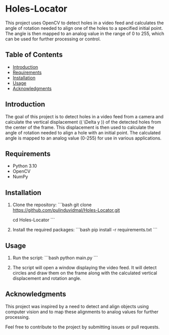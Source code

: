 # Holes-Locator

This project uses OpenCV to detect holes in a video feed and calculates the angle of rotation needed to align one of the holes to a specified initial point. The angle is then mapped to an analog value in the range of 0 to 255, which can be used for further processing or control.

## Table of Contents
- [Introduction](#introduction)
- [Requirements](#requirements)
- [Installation](#installation)
- [Usage](#usage)
- [Acknowledgments](#acknowledgments)

## Introduction
The goal of this project is to detect holes in a video feed from a camera and calculate the vertical displacement (\( \Delta y \)) of the detected holes from the center of the frame. This displacement is then used to calculate the angle of rotation needed to align a hole with an initial point. The calculated angle is mapped to an analog value (0-255) for use in various applications.

## Requirements
- Python 3.10
- OpenCV
- NumPy

## Installation
1. Clone the repository:
   \`\`\`bash
   git clone https://github.com/pulinduvidmal/Holes-Locator.git
   
   cd Holes-Locator
   \`\`\`

3. Install the required packages:
   \`\`\`bash
   pip install -r requirements.txt
   \`\`\`

## Usage
1. Run the script:
   \`\`\`bash
   python main.py
   \`\`\`

2. The script will open a window displaying the video feed. It will detect circles and draw them on the frame along with the calculated vertical displacement and rotation angle.

## Acknowledgments
This project was inspired by a need to detect and align objects using computer vision and to map these alignments to analog values for further processing.

Feel free to contribute to the project by submitting issues or pull requests.

